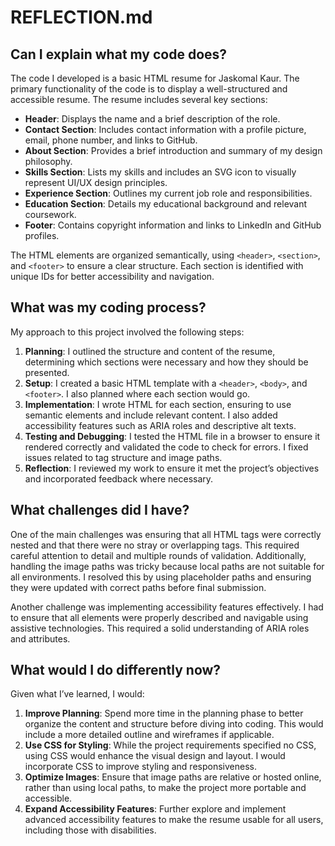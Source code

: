 # REFLECTION.md

## Can I explain what my code does?

The code I developed is a basic HTML resume for Jaskomal Kaur. The primary functionality of the code is to display a well-structured and accessible resume. The resume includes several key sections:
- **Header**: Displays the name and a brief description of the role.
- **Contact Section**: Includes contact information with a profile picture, email, phone number, and links to GitHub.
- **About Section**: Provides a brief introduction and summary of my design philosophy.
- **Skills Section**: Lists my skills and includes an SVG icon to visually represent UI/UX design principles.
- **Experience Section**: Outlines my current job role and responsibilities.
- **Education Section**: Details my educational background and relevant coursework.
- **Footer**: Contains copyright information and links to LinkedIn and GitHub profiles.

The HTML elements are organized semantically, using `<header>`, `<section>`, and `<footer>` to ensure a clear structure. Each section is identified with unique IDs for better accessibility and navigation.

## What was my coding process?

My approach to this project involved the following steps:
1. **Planning**: I outlined the structure and content of the resume, determining which sections were necessary and how they should be presented.
2. **Setup**: I created a basic HTML template with a `<header>`, `<body>`, and `<footer>`. I also planned where each section would go.
3. **Implementation**: I wrote HTML for each section, ensuring to use semantic elements and include relevant content. I also added accessibility features such as ARIA roles and descriptive alt texts.
4. **Testing and Debugging**: I tested the HTML file in a browser to ensure it rendered correctly and validated the code to check for errors. I fixed issues related to tag structure and image paths.
5. **Reflection**: I reviewed my work to ensure it met the project’s objectives and incorporated feedback where necessary.

## What challenges did I have?

One of the main challenges was ensuring that all HTML tags were correctly nested and that there were no stray or overlapping tags. This required careful attention to detail and multiple rounds of validation. Additionally, handling the image paths was tricky because local paths are not suitable for all environments. I resolved this by using placeholder paths and ensuring they were updated with correct paths before final submission.

Another challenge was implementing accessibility features effectively. I had to ensure that all elements were properly described and navigable using assistive technologies. This required a solid understanding of ARIA roles and attributes.

## What would I do differently now?

Given what I’ve learned, I would:
1. **Improve Planning**: Spend more time in the planning phase to better organize the content and structure before diving into coding. This would include a more detailed outline and wireframes if applicable.
2. **Use CSS for Styling**: While the project requirements specified no CSS, using CSS would enhance the visual design and layout. I would incorporate CSS to improve styling and responsiveness.
3. **Optimize Images**: Ensure that image paths are relative or hosted online, rather than using local paths, to make the project more portable and accessible.
4. **Expand Accessibility Features**: Further explore and implement advanced accessibility features to make the resume usable for all users, including those with disabilities.



